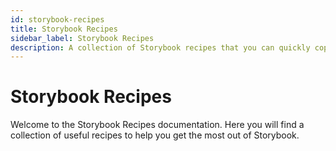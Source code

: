 ```yaml
---
id: storybook-recipes
title: Storybook Recipes
sidebar_label: Storybook Recipes
description: A collection of Storybook recipes that you can quickly copy and paste.
---
```


# Storybook Recipes

Welcome to the Storybook Recipes documentation. Here you will find a collection of useful recipes to help you get the most out of Storybook.
